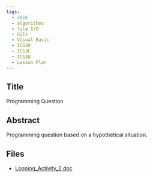 ```yaml
---
tags:
  - 2016
  - algorithms
  - file I/O
  - GUIs
  - Visual Basic
  - ICS2O
  - ICS3C
  - ICS3U
  - Lesson Plan
---
```

    
## Title

Programming Question

## Abstract

Programming question based on a hypothetical situation.

## Files

- [Looping_Activity_2.doc](https://www.russellgordon.ca/acse/cemc-cse-resources/resources/2016/Daniela_Tersigni/Looping_Activity_2.doc)
